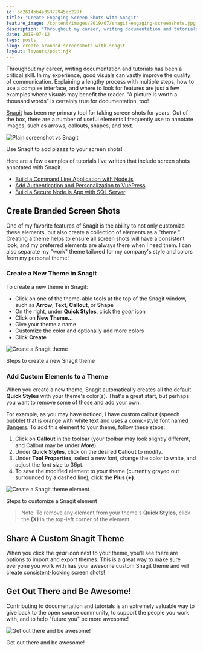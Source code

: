 ```yaml
---
id: 5d2614bb4a35372945cc227f
title: "Create Engaging Screen Shots with Snagit"
feature_image: /content/images/2019/07/snagit-engaging-screenshots.jpg
description: "Throughout my career, writing documentation and tutorials has been a critical skill. In my experience, good visuals can vastly improve the…"
date: 2019-07-12
tags: posts
slug: create-branded-screenshots-with-snagit
layout: layouts/post.njk
---
```


Throughout my career, writing documentation and tutorials has been a critical skill. In my experience, good visuals can vastly improve the quality of communication. Explaining a lengthy process with multiple steps, how to use a complex interface, and where to look for features are just a few examples where visuals may benefit the reader. "A picture is worth a thousand words" is certainly true for documentation, too!

[Snagit](https://www.techsmith.com/screen-capture.html) has been my primary tool for taking screen shots for years. Out of the box, there are a number of useful elements I frequently use to annotate images, such as arrows, callouts, shapes, and text.

![Plain screenshot vs Snagit](/content/images/2019/07/snagit-ootb-example-1.png)

Use Snagit to add pizazz to your screen shots!

Here are a few examples of tutorials I've written that include screen shots annotated with Snagit.

* [Build a Command Line Application with Node.js](https://developer.okta.com/blog/2019/06/18/command-line-app-with-nodejs)
* [Add Authentication and Personalization to VuePress](https://developer.okta.com/blog/2019/06/14/add-authentication-and-personalization-to-vuepress)
* [Build a Secure Node.js App with SQL Server](https://developer.okta.com/blog/2019/03/11/node-sql-server)

## Create Branded Screen Shots

One of my favorite features of Snagit is the ability to not only customize these elements, but also create a collection of elements as a "theme." Creating a theme helps to ensure all screen shots will have a consistent look, and my preferred elements are always there when I need them. I can also separate my "work" theme tailored for my company's style and colors from my personal theme!

### Create a New Theme in Snagit

To create a new theme in Snagit:

* Click on one of the theme-able tools at the top of the Snagit window, such as **Arrow**, **Text**, **Callout**, or **Shape**
* On the right, under **Quick Styles**, click the _gear_ icon
* Click on **New Theme...**
* Give your theme a name
* Customize the color and optionally add more colors
* Click **Create**

![Create a Snagit theme](/content/images/2019/07/snagit-create-new-theme.png)

Steps to create a new Snagit theme

### Add Custom Elements to a Theme

When you create a new theme, Snagit automatically creates all the default **Quick Styles** with your theme's color(s). That's a great start, but perhaps you want to remove some of those and add your own.

For example, as you may have noticed, I have custom callout (speech bubble) that is orange with white text and uses a comic-style font named [Bangers](https://fonts.google.com/specimen/Bangers). To add this element to your theme, follow these steps:

1. Click on **Callout** in the toolbar (your toolbar may look slightly different, and Callout may be under **_More_**).
2. Under **Quick Styles**, click on the desired **Callout** to modify.
3. Under **Tool Properties**, select a new font, change the color to white, and adjust the font size to 36pt.
4. To save the modified element to your theme (currently grayed out surrounded by a dashed line), click the **Plus (+)**.

![Create a Snagit theme element](/content/images/2019/07/create-new-theme-element.png)

Steps to customize a Snagit element

> Note: To remove any element from your theme's **Quick Styles**, click the **(X)** in the top-left corner of the element.

## Share A Custom Snagit Theme

When you click the _gear_ icon next to your theme, you'll see there are options to import and export themes. This is a great way to make sure everyone you work with has your awesome custom Snagit theme and will create consistent-looking screen shots!

## Get Out There and Be Awesome!

Contributing to documentation and tutorials is an extremely valuable way to give back to the open source community, to support the people you work with, and to help "future you" be more awesome!

![Get out there and be awesome!](/content/images/2019/07/get-out-there-and-be-awesome.png)

Get out there and be awesome!
